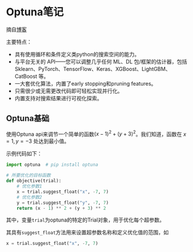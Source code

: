 # Optuna笔记

摘自[博客](https://towardsdatascience.com/why-is-everyone-at-kaggle-obsessed-with-optuna-for-hyperparameter-tuning-7608fdca337c)

主要特点：

* 具有使用循环和条件定义类python的搜索空间的能力。
* 与平台无关的 API——您可以调整几乎任何 ML、DL 包/框架的估计器，包括 Sklearn、PyTorch、TensorFlow、Keras、XGBoost、LightGBM、CatBoost 等。
* 一大套优化算法，内置了early stopping和pruning features。
* 只需很少或无需更改代码即可轻松实现并行化。
* 内置支持对搜索结果进行可视化探索。

## Optuna基础

使用Optuna api来调节一个简单的函数$(x-1)^2+(y+3)^2$。我们知道，函数在 $x=1,y=-3$ 处达到最小值。

示例代码如下：

```python
import optuna  # pip install optuna

# 所要优化的目标函数
def objective(trial):
    # 优化参数1
    x = trial.suggest_float("x", -7, 7)
    # 优化参数2
    y = trial.suggest_float("y", -7, 7)
    return (x - 1) ** 2 + (y + 3) ** 2
```

其中，变量`trial`为optuna的特定的Trial对象，用于优化每个超参数。

其具有`suggest_float`方法用来设置超参数名称和定义优化值的范围，如

```python
x = trial.suggest_float("x", -7, 7)
```
